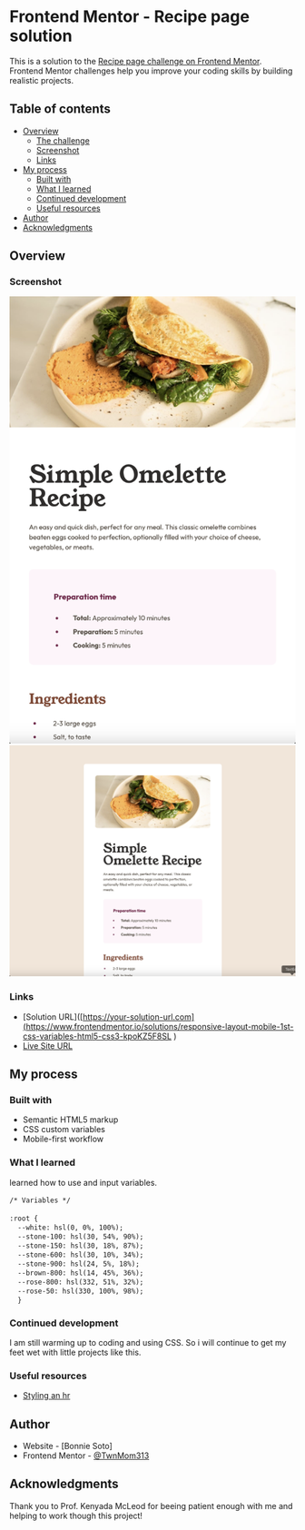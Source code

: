 # Frontend Mentor - Recipe page solution

This is a solution to the [Recipe page challenge on Frontend Mentor](https://www.frontendmentor.io/challenges/recipe-page-KiTsR8QQKm). Frontend Mentor challenges help you improve your coding skills by building realistic projects. 

## Table of contents

- [Overview](#overview)
  - [The challenge](#the-challenge)
  - [Screenshot](#screenshot)
  - [Links](#links)
- [My process](#my-process)
  - [Built with](#built-with)
  - [What I learned](#what-i-learned)
  - [Continued development](#continued-development)
  - [Useful resources](#useful-resources)
- [Author](#author)
- [Acknowledgments](#acknowledgments)

## Overview

### Screenshot

![Mobile View](./mobile-view.png)
![Desktop View](./desktop-view.png)

### Links

- [Solution URL]([https://your-solution-url.com](https://www.frontendmentor.io/solutions/responsive-layout-mobile-1st-css-variables-html5-css3-kpoKZ5F8SL
)
- [Live Site URL](https://twnmom313.github.io/fm-recipe-page-main/)

## My process

### Built with

- Semantic HTML5 markup
- CSS custom variables
- Mobile-first workflow

### What I learned

learned how to use and input variables. 



```
/* Variables */

:root {
  --white: hsl(0, 0%, 100%);
  --stone-100: hsl(30, 54%, 90%);
  --stone-150: hsl(30, 18%, 87%);
  --stone-600: hsl(30, 10%, 34%);
  --stone-900: hsl(24, 5%, 18%);
  --brown-800: hsl(14, 45%, 36%);
  --rose-800: hsl(332, 51%, 32%);
  --rose-50: hsl(330, 100%, 98%);
  }
```

### Continued development

I am still warming up to coding and using CSS. So i will continue to get my feet wet with little projects like this.

### Useful resources

- [Styling an hr](https://www.w3schools.com/howto/howto_css_style_hr.asp)

## Author

- Website - [Bonnie Soto]
- Frontend Mentor - [@TwnMom313](https://www.frontendmentor.io/profile/TwnMom313)

## Acknowledgments

Thank you to Prof. Kenyada McLeod for beeing patient enough with me and helping to work though this project!


